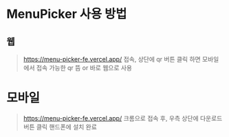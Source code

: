 # MenuPicker 사용 방법

## 웹
> https://menu-picker-fe.vercel.app/
> 접속, 상단에 qr 버튼 클릭 하면 모바일에서 접속 가능한 qr 뜸 or 바로 웹으로 사용


# 모바일
> https://menu-picker-fe.vercel.app/
> 크롬으로 접속 후, 우측 상단에 다운로드 버튼 클릭
> 핸드폰에 설치 완료
